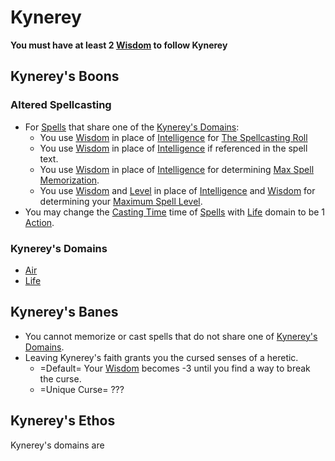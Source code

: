 # Kynerey
**You must have at least 2 [Wisdom](../../../../Player%20Characters/Chosen%20Statistics/Wisdom.md) to follow Kynerey**
## Kynerey's Boons
### Altered Spellcasting
- For [Spells](../../../Spells.md) that share one of the [Kynerey's Domains](Kynerey.md#Kynerey's%20Domains):
	- You use [Wisdom](../../../../Player%20Characters/Chosen%20Statistics/Wisdom.md) in place of [Intelligence](../../../../Player%20Characters/Chosen%20Statistics/Intelligence.md) for [The Spellcasting Roll](../../../Spellcasting.md#The%20Spellcasting%20Roll) 
	- You use [Wisdom](../../../../Player%20Characters/Chosen%20Statistics/Wisdom.md) in place of [Intelligence](../../../../Player%20Characters/Chosen%20Statistics/Intelligence.md) if referenced in the spell text.
	- You use [Wisdom](../../../../Player%20Characters/Chosen%20Statistics/Wisdom.md) in place of [Intelligence](../../../../Player%20Characters/Chosen%20Statistics/Intelligence.md) for determining [Max Spell Memorization](../../../Spell%20Memorization.md).
	- You use [Wisdom](../../../../Player%20Characters/Chosen%20Statistics/Wisdom.md) and [Level](../../../../Player%20Characters/Derived%20Statistics/Level.md) in place of [Intelligence](../../../../Player%20Characters/Chosen%20Statistics/Intelligence.md) and [Wisdom](../../../../Player%20Characters/Chosen%20Statistics/Wisdom.md) for determining your [Maximum Spell Level](../../../Spell%20Level.md#Max%20Spell%20Level).
- You may change the [Casting Time](../../../Spellcasting.md#Casting%20Time) time of [Spells](../../../Spells.md) with [Life](../../../Spell%20Domains/Life.md) domain to be 1 [Action](../../../../Game%20Procedures/Action.md).
### Kynerey's Domains
- [Air](../../../Spell%20Domains/Air.md)
- [Life](../../../Spell%20Domains/Life.md)
## Kynerey's Banes
- You cannot memorize or cast spells that do not share one of [Kynerey's Domains](Kynerey.md#Kynerey's%20Domains).
- Leaving Kynerey's faith grants you the cursed senses of a heretic.
	- =Default= Your [Wisdom](../../../../Player%20Characters/Chosen%20Statistics/Wisdom.md) becomes -3 until you find a way to break the curse.
	- =Unique Curse= ???

## Kynerey's Ethos
Kynerey's domains are 